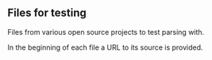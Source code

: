 ## Files for testing

Files from various open source projects to test parsing with.

In the beginning of each file a URL to its source is provided.